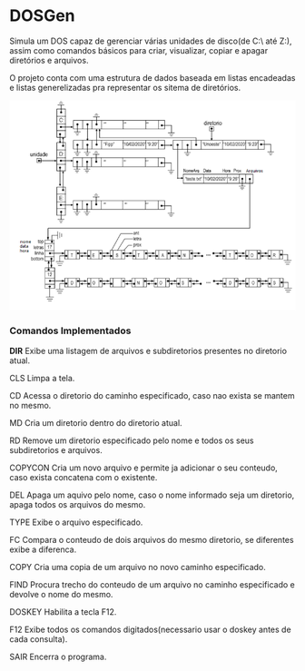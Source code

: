 # DOSGen
Simula um DOS capaz de gerenciar várias unidades de disco(de C:\ até Z:\), assim como comandos básicos para criar, visualizar, copiar e apagar diretórios e arquivos. 

O projeto conta com uma estrutura de dados baseada em listas encadeadas e listas generelizadas pra representar os sitema de diretórios.

![img](https://github.com/AlekOliveira/DOSGen/blob/master/5.png)

### Comandos Implementados
**DIR**     Exibe uma listagem de arquivos e subdiretorios presentes no diretorio atual.

CLS     Limpa a tela.

CD      Acessa o diretorio do caminho especificado, caso nao exista se mantem no mesmo.

MD      Cria um diretorio dentro do diretorio atual.

RD      Remove um diretorio especificado pelo nome e todos os seus subdiretorios e arquivos.

COPYCON Cria um novo arquivo e permite ja adicionar o seu conteudo, caso exista concatena com o existente.

DEL     Apaga um aquivo pelo nome, caso o nome informado seja um diretorio, apaga todos os arquivos do mesmo.

TYPE    Exibe o arquivo especificado.

FC      Compara o conteudo de dois arquivos do mesmo diretorio, se diferentes exibe a diferenca.

COPY    Cria uma copia de um arquivo no novo caminho especificado.

FIND    Procura trecho do conteudo de um arquivo no caminho especificado e devolve o nome do mesmo.

DOSKEY  Habilita a tecla F12.

F12     Exibe todos os comandos digitados(necessario usar o doskey antes de cada consulta).

SAIR    Encerra o programa.
